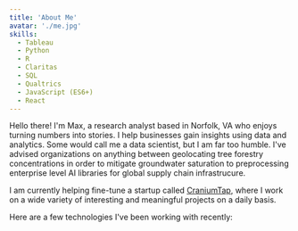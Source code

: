 ```yaml
---
title: 'About Me'
avatar: './me.jpg'
skills:
  - Tableau
  - Python
  - R
  - Claritas
  - SQL
  - Qualtrics
  - JavaScript (ES6+)
  - React
---
```


Hello there! I'm Max, a research analyst based in Norfolk, VA who enjoys turning numbers into stories. I help businesses gain insights using data and analytics. Some would call me a data scientist, but I am far too humble. I've advised organizations on anything between geolocating tree forestry concentrations in order to mitigate groundwater saturation to preprocessing enterprise level AI libraries for global supply chain infrastrucure. 

I am currently helping fine-tune a startup called [CraniumTap](https://www.craniumtap.com/), where I work on a wide variety of interesting and meaningful projects on a daily basis.

Here are a few technologies I've been working with recently:
